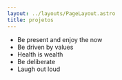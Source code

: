```yaml
---
layout: ../layouts/PageLayout.astro
title: projetos
---
```


- Be present and enjoy the now
- Be driven by values
- Health is wealth
- Be deliberate
- Laugh out loud
